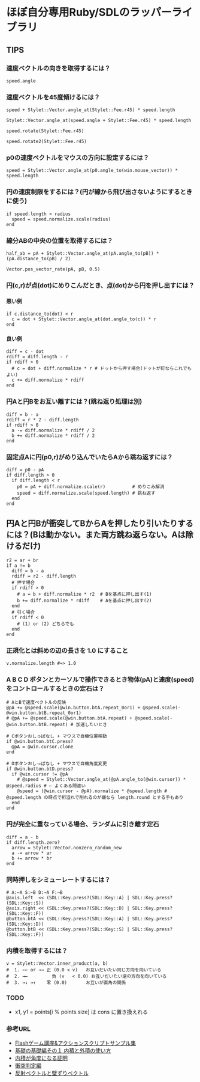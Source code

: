 ほぼ自分専用Ruby/SDLのラッパーライブラリ
========================================

## TIPS

### 速度ベクトルの向きを取得するには？

    speed.angle

### 速度ベクトルを45度傾けるには？

    speed + Stylet::Vector.angle_at(Stylet::Fee.r45) * speed.length
    
    Stylet::Vector.angle_at(speed.angle + Stylet::Fee.r45) * speed.length
    
    speed.rotate(Stylet::Fee.r45)
    
    speed.rotate2(Stylet::Fee.r45)

### p0の速度ベクトルをマウスの方向に設定するには？

    speed = Stylet::Vector.angle_at(p0.angle_to(win.mouse_vector)) * speed.length

### 円の速度制限をするには？(円が線から飛び出さないようにするときに使う)

    if speed.length > radius
      speed = speed.normalize.scale(radius)
    end

### 線分ABの中央の位置を取得するには？

    half_ab = pA + Stylet::Vector.angle_at(pA.angle_to(pB)) * (pA.distance_to(pB) / 2)

    Vector.pos_vector_rate(pA, pB, 0.5)

### 円(c,r)が点(dot)にめりこんだとき、点(dot)から円を押し出すには？

#### 悪い例

    if c.distance_to(dot) < r
      c = dot + Stylet::Vector.angle_at(dot.angle_to(c)) * r
    end

#### 良い例

    diff = c - dot
    rdiff = diff.length - r
    if rdiff > 0
      # c = dot + diff.normalize * r # ドットから押す場合(ドットが釘ならこれでもよい)
      c += diff.normalize * rdiff
    end

### 円Aと円Bをお互い離すには？(跳ね返り処理は別)

    diff = b - a
    rdiff = r * 2 - diff.length
    if rdiff > 0
      a -= diff.normalize * rdiff / 2
      b += diff.normalize * rdiff / 2
    end

###  固定点Aに円(p0,r)がめり込んでいたらAから跳ね返すには？

    diff = p0 - pA
    if diff.length > 0
      if diff.length < r
        p0 = pA + diff.normalize.scale(r)          # めりこみ解消
        speed = diff.normalize.scale(speed.length) # 跳ね返す
      end
    end

## 円Aと円Bが衝突してBからAを押したり引いたりするには？(Bは動かない。また両方跳ね返らない。Aは除けるだけ)

    r2 = ar + br
    if a != b
      diff = b - a
      rdiff = r2 - diff.length
      # 押す場合
      if rdiff > 0
        # a = b + diff.normalize * r2  # Bを基点に押し出す(1)
        b += diff.normalize * rdiff    # Aを基点に押し出す(2)
      end
      # 引く場合
      if rdiff < 0
        # (1) or (2) どちらでも
      end
    end

### 正規化とは斜めの辺の長さを 1.0 にすること

    v.normalize.length #=> 1.0

### A B C D ボタンとカーソルで操作できるとき物体(pA)と速度(speed)をコントロールするときの定石は？

    # AとBで速度ベクトルの反映
    @pA += @speed.scale(@win.button.btA.repeat_0or1) + @speed.scale(-@win.button.btB.repeat_0or1)
    # @pA += @speed.scale(@win.button.btA.repeat) + @speed.scale(-@win.button.btB.repeat) # 加速したいとき
 
    # Cボタンおしっぱなし + マウスで自機位置移動
    if @win.button.btC.press?
      @pA = @win.cursor.clone
    end
 
    # Dボタンおしっぱなし + マウスで自機角度変更
    if @win.button.btD.press?
      if @win.cursor != @pA
        # @speed = Stylet::Vector.angle_at(@pA.angle_to(@win.cursor)) * @speed.radius # ← よくある間違い
        @speed = (@win.cursor - @pA).normalize * @speed.length # @speed.length の時点で桁溢れで削れるのが嫌なら length.round とする手もあり
      end
    end

### 円が完全に重なっている場合、ランダムに引き離す定石

    diff = a - b
    if diff.length.zero?
      arrow = Stylet::Vector.nonzero_random_new
      a -= arrow * ar
      b += arrow * br
    end

### 同時押しをシミューレートするには？

    # A:←A S:←B D:→A F:→B
    @axis.left  << (SDL::Key.press?(SDL::Key::A) | SDL::Key.press?(SDL::Key::S))
    @axis.right << (SDL::Key.press?(SDL::Key::D) | SDL::Key.press?(SDL::Key::F))
    @button.btA << (SDL::Key.press?(SDL::Key::A) | SDL::Key.press?(SDL::Key::D))
    @button.btB << (SDL::Key.press?(SDL::Key::S) | SDL::Key.press?(SDL::Key::F))

### 内積を取得するには？

    v = Stylet::Vector.inner_product(a, b)
    #  1. ←← or →→ 正 (0.0 < v)   お互いだいたい同じ方向を向いている
    #  2. →←         負 (v   < 0.0) お互いだいたい逆の方向を向いている
    #  3. →↓ →↑    零 (0.0)       お互いが直角の関係
    
### TODO

* x1, y1 = points[i % points.size] は cons に置き換えれる

### 参考URL

* [Flashゲーム講座&アクションスクリプトサンプル集](http://hakuhin.jp/as.html)
* [基礎の基礎編その１ 内積と外積の使い方](http://marupeke296.com/COL_Basic_No1_InnerAndOuterProduct.html)
* [内積が角度になる証明](http://marupeke296.com/COL_Basic_No1_DotProof.html)
* [衝突判定編](http://marupeke296.com/COL_main.html)
* [反射ベクトルと壁ずりベクトル](http://marupeke296.com/COL_Basic_No5_WallVector.html)
